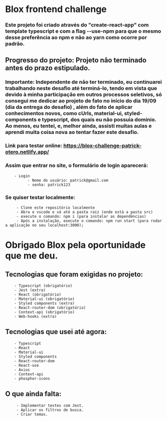 # Blox frontend challenge

### Este projeto foi criado através do "create-react-app" com template typescript e com a flag --use-npm para que o mesmo desse preferência ao npm e não ao yarn como ocorre por padrão.

## Progresso do projeto: Projeto não terminado antes do prazo estipulado.

### Importante: Independente de não ter terminado, eu continuarei trabalhando neste desafio até terminá-lo, tendo em vista que devido à minha participação em outros processos seletivos, só consegui me dedicar ao projeto de fato no início do dia 19/09 (dia da entrega do desafio) , além do fato de aplicar conhecimentos novos, como cUrls, material-ui, styled-components e typescript, dos quais eu não possuia domínio. Ao menos, eu tentei, e, melhor ainda, assisti muitas aulas e aprendi muita coisa nova ao tentar fazer este desafio.

### Link para testar online: https://blox-challenge-patrick-otero.netlify.app/

### Assim que entrar no site, o formulário de login aparecerá:
        - Login
              - Nome do usuário: patrick@gmail.com
              - senha: patrick123 

### Se quiser testar localmente:

         - Clone este repositório localmente
         - Abra o vscode e vá até a pasta raíz (onde está a pasta src)
         - execute o comando: npm i (para instalar as dependências)
         - Após a instalação, execute o comando: npm run start (para rodar a aplicação no seu localhost:3000);

# Obrigado Blox pela oportunidade que me deu.

## Tecnologias que foram exigidas no projeto:

        - Typescript (obrigatório)
        - Jest (extra)
        - React (obrigatório)
        - Material-ui (obrigatório)
        - Styled components (extra)
        - React-router-dom (obrigatório)
        - Context-api (obrigatório)
        - Web-hooks (extra)
        
## Tecnologias que usei até agora:

        - Typescript
        - React
        - Material-ui
        - Styled components
        - React-router-dom
        - React-use
        - Axios
        - Context-api
        - phosphor-icons
        
 ## O que ainda falta:

         - Implementar testes com Jest.
         - Aplicar os filtros de busca.
         - Criar temas.

